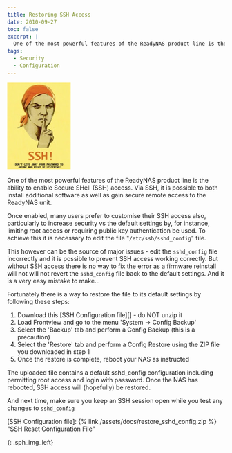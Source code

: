 ```yaml
---
title: Restoring SSH Access
date: 2010-09-27
toc: false
excerpt: |
  One of the most powerful features of the ReadyNAS product line is the ability to enable Secure SHell (SSH) access. Via SSH, it is possible to both install additional software as well as gain secure remote access to the ReadyNAS unit.
tags:
  - Security
  - Configuration
---
```


![SSH Image][]

One of the most powerful features of the ReadyNAS product line is the ability to enable Secure SHell (SSH) access. Via SSH, it is possible to both install additional software as well as gain secure remote access to the ReadyNAS unit.

Once enabled, many users prefer to customise their SSH access also, particularly to increase security vs the default settings by, for instance, limiting root access or requiring public key authentication be used. To achieve this it is necessary to edit the file "`/etc/ssh/sshd_config`" file.

This however can be the source of major issues - edit the `sshd_config` file incorrectly and it is possible to prevent SSH access working correctly. But without SSH access there is no way to fix the error as a firmware reinstall will not will not revert the `sshd_config` file back to the default settings. And it is a very easy mistake to make...

Fortunately there is a way to restore the file to its default settings by following these steps:

1. Download this [SSH Configuration file][] - do NOT unzip it
2. Load Frontview and go to the menu 'System -> Config Backup'
3. Select the 'Backup' tab and perform a Config Backup (this is a precaution)
4. Select the 'Restore' tab and perform a Config Restore using the ZIP file you downloaded in step 1
5. Once the restore is complete, reboot your NAS as instructed

The uploaded file contains a default sshd_config configuration including permitting root access and login with password. Once the NAS has rebooted, SSH access will (hopefully) be restored.

And next time, make sure you keep an SSH session open while you test any changes to `sshd_config`

[SSH Configuration file]: {% link /assets/docs/restore_sshd_config.zip %} "SSH Reset Configuration File"

[SSH Image]: /assets/images/readynas/ssh1.jpg
{: .sph_img_left}
